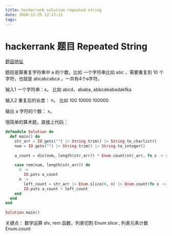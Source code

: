 ```yaml
---
title: hackerrank solution repeated string
date: 2018-12-25 12:17:11
tags:
---
```


# hackerrank 题目 Repeated String

​[题目地址​](https://www.hackerrank.com/challenges/repeated-string/problem?h_l=interview&playlist_slugs%5B%5D=interview-preparation-kit&playlist_slugs%5B%5D=warmup)

题目是算重复字符串中 a 的个数，比如 一个字符串比如 abc ，需要重复到 10 个字符，也就是 abcabcabca ，一共有4个a字符。

输入1 一个字符串：s， 比如 abcd，ababa, abbcdeabadakfka

输入2 重复后的长度： n， 比如 100 10000 100000

输出 a 字符的个数： x，

很简单的算术题，直接上代码：

```elixir
defmodule Solution do
  def main() do
    str_arr = IO.gets("") |> String.trim() |> String.to_charlist()
    num = IO.gets("") |> String.trim() |> String.to_integer()
​
    a_count = div(num, length(str_arr)) * Enum.count(str_arr, fn x -> x == ?a end)
​
    case rem(num, length(str_arr)) do
      0 ->
        IO.puts a_count
      n ->
        left_count = str_arr |> Enum.slice(0, n) |> Enum.count(fn x -> x == ?a end)
        IO.puts a_count + left_count
    end
  end
end
​
Solution.main()
```

关键点： 数学运算 div, rem 函数，列表切割 Enum.slice , 列表元素计数 Enum.count